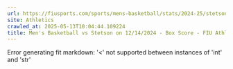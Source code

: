 ```yaml
---
url: https://fiusports.com/sports/mens-basketball/stats/2024-25/stetson/boxscore/12657
site: Athletics
crawled_at: 2025-05-13T10:04:44.109224
title: Men's Basketball vs Stetson on 12/14/2024 - Box Score - FIU Athletics
---
```


Error generating fit markdown: '<' not supported between instances of 'int' and 'str'